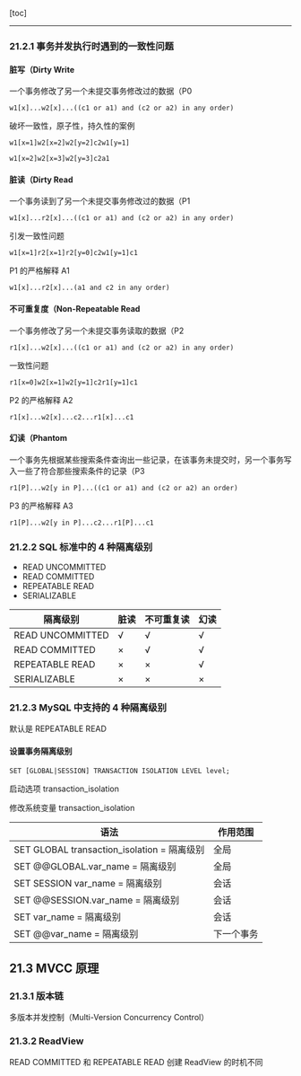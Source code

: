 [toc]

------

### 21.2.1 事务并发执行时遇到的一致性问题

#### 脏写（Dirty Write

一个事务修改了另一个未提交事务修改过的数据（P0

```
w1[x]...w2[x]...((c1 or a1) and (c2 or a2) in any order)
```

破坏一致性，原子性，持久性的案例

```
w1[x=1]w2[x=2]w2[y=2]c2w1[y=1]

w1[x=2]w2[x=3]w2[y=3]c2a1
```

#### 脏读（Dirty Read

一个事务读到了另一个未提交事务修改过的数据（P1

```
w1[x]...r2[x]...((c1 or a1) and (c2 or a2) in any order)
```

引发一致性问题

```
w1[x=1]r2[x=1]r2[y=0]c2w1[y=1]c1
```

P1 的严格解释 A1

```
w1[x]...r2[x]...(a1 and c2 in any order)
```

#### 不可重复度（Non-Repeatable Read

一个事务修改了另一个未提交事务读取的数据（P2

```
r1[x]...w2[x]...((c1 or a1) and (c2 or a2) in any order)
```

一致性问题

```
r1[x=0]w2[x=1]w2[y=1]c2r1[y=1]c1
```

P2 的严格解释 A2

```
r1[x]...w2[x]...c2...r1[x]...c1
```

#### 幻读（Phantom

一个事务先根据某些搜索条件查询出一些记录，在该事务未提交时，另一个事务写入一些了符合那些搜索条件的记录（P3

```
r1[P]...w2[y in P]...((c1 or a1) and (c2 or a2) an order)
```

P3 的严格解释 A3

```
r1[P]...w2[y in P]...c2...r1[P]...c1
```

### 21.2.2 SQL 标准中的 4 种隔离级别

+ READ UNCOMMITTED
+ READ COMMITTED
+ REPEATABLE READ
+ SERIALIZABLE

| 隔离级别         | 脏读 | 不可重复读 | 幻读 |
| ---------------- | ---- | ---------- | ---- |
| READ UNCOMMITTED | √    | √          | √    |
| READ COMMITTED   | ×    | √          | √    |
| REPEATABLE READ  | ×    | ×          | √    |
| SERIALIZABLE     | ×    | ×          | ×    |

### 21.2.3 MySQL 中支持的 4 种隔离级别

默认是 REPEATABLE READ

#### 设置事务隔离级别

```
SET [GLOBAL|SESSION] TRANSACTION ISOLATION LEVEL level;
```

启动选项 transaction_isolation

修改系统变量 transaction_isolation

| 语法                                        | 作用范围   |
| ------------------------------------------- | ---------- |
| SET GLOBAL transaction_isolation = 隔离级别 | 全局       |
| SET @@GLOBAL.var_name = 隔离级别            | 全局       |
| SET SESSION var_name = 隔离级别             | 会话       |
| SET @@SESSION.var_name = 隔离级别           | 会话       |
| SET var_name = 隔离级别                     | 会话       |
| SET @@var_name = 隔离级别                   | 下一个事务 |

## 21.3 MVCC 原理

### 21.3.1 版本链

多版本并发控制（Multi-Version Concurrency Control）

### 21.3.2 ReadView

READ COMMITTED 和 REPEATABLE READ 创建 ReadView 的时机不同